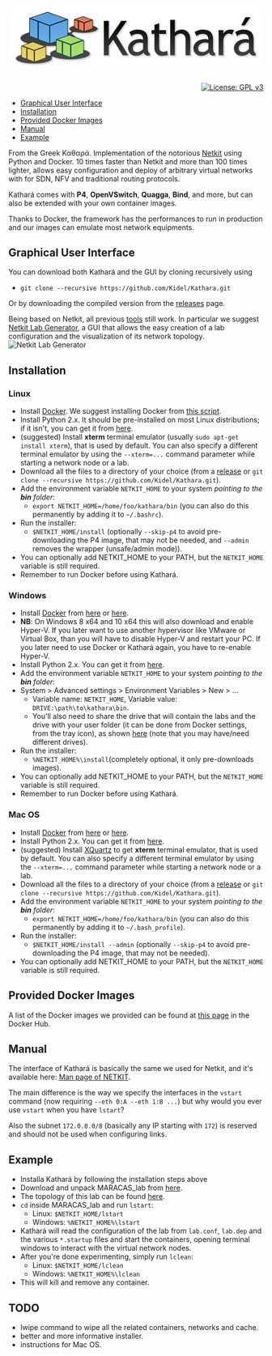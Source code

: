 # [![Kathará](images/logo_kathara_small.png)](http://www.kathara.org)
<p align="right">
    <a href="https://www.gnu.org/licenses/gpl-3.0"><img src="https://img.shields.io/badge/License-GPL%20v3-blue.svg" alt="License: GPL v3" target="_blank" /></a>
</p>
<ul>
    <li><a href="#graphical-user-interface">Graphical User Interface</a></li>
    <li><a href="#installation">Installation</a></li>
    <li><a href="#provided-docker-images">Provided Docker Images</a></li>
    <li><a href="#manual">Manual</a></li>
    <li><a href="#example">Example</a></li>
</ul>

From the Greek Καθαρά. 
Implementation of the notorious [Netkit](https://github.com/maxonthegit/netkit-core) using Python and Docker. 10 times faster than Netkit and more than 100 times lighter, allows easy configuration and deploy of arbitrary virtual networks with for SDN, NFV and traditional routing protocols. 

Kathará comes with **P4**, **OpenVSwitch**, **Quagga**, **Bind**, and more, but can also be extended with your own container images. 

Thanks to Docker, the framework has the performances to run in production and our images can emulate most network equipments.

## Graphical User Interface
You can download both Kathará and the GUI by cloning recursively using 
* `git clone --recursive https://github.com/Kidel/Kathara.git`

Or by downloading the compiled version from the [releases](https://github.com/Kidel/Kathara/releases) page.

Being based on Netkit, all previous [tools](http://wiki.netkit.org/index.php/Download_Contributions) still work. 
In particular we suggest [Netkit Lab Generator](https://github.com/Kidel/Netkit-Lab-Generator), a GUI that allows the easy creation of a lab configuration and the visualization of its network topology.
![Netkit Lab Generator](https://raw.githubusercontent.com/Kidel/Netkit-Lab-Generator/master/images/screencapture-201801143.png)

## Installation

### Linux
* Install [Docker](https://www.docker.com/). We suggest installing Docker from [this script](https://get.docker.com).
* Install Python 2.x. It should be pre-installed on most Linux distributions; if it isn't, you can get it from [here](https://www.python.org/downloads).
* (suggested) Install **xterm** terminal emulator (usually `sudo apt-get install xterm`), that is used by default. You can also specify a different terminal emulator by using the `--xterm=...` command parameter while starting a network node or a lab.
* Download all the files to a directory of your choice (from a [release](https://github.com/Kidel/Kathara/releases) or `git clone --recursive https://github.com/Kidel/Kathara.git`). 
* Add the environment variable `NETKIT_HOME` to your system _pointing to the **bin** folder_:
  * `export NETKIT_HOME=/home/foo/kathara/bin` (you can also do this permanently by adding it to `~/.bashrc`).
* Run the installer:
  * `$NETKIT_HOME/install` (optionally `--skip-p4` to avoid pre-downloading the P4 image, that may not be needed, and `--admin` removes the wrapper (unsafe/admin mode)). 
* You can optionally add NETKIT_HOME to your PATH, but the `NETKIT_HOME` variable is still required. 
* Remember to run Docker before using Kathará.

### Windows
* Install [Docker](https://www.docker.com/) from [here](https://www.docker.com/community-edition#/download) or [here](https://download.docker.com).
 * **NB**: On Windows 8 x64 and 10 x64 this will also download and enable Hyper-V. If you later want to use another hypervisor like VMware or Virtual Box, than you will have to disable Hyper-V and restart your PC. If you later need to use Docker or Kathará again, you have to re-enable Hyper-V.
* Install Python 2.x. You can get it from [here](https://www.python.org/downloads).
* Add the environment variable `NETKIT_HOME` to your system _pointing to the **bin** folder_:
 * System > Advanced settings > Environment Variables > New > ...
    * Variable name: `NETKIT_HOME`, Variable value: `DRIVE:\path\to\kathara\bin`.
    * You'll also need to share the drive that will contain the labs and the drive with your user folder (it can be done from Docker settings, from the tray icon), as shown [here](images/winshare.png) (note that you may have/need different drives).
* Run the installer:
  * `%NETKIT_HOME%\install`(completely optional, it only pre-downloads images).
* You can optionally add NETKIT_HOME to your PATH, but the `NETKIT_HOME` variable is still required.
* Remember to run Docker before using Kathará.

### Mac OS
* Install [Docker](https://www.docker.com/) from [here](https://www.docker.com/community-edition#/download) or [here](https://download.docker.com).
* Install Python 2.x. You can get it from [here](https://www.python.org/downloads).
* (suggested) Install [XQuartz](https://www.xquartz.org/) to get **xterm** terminal emulator, that is used by default. You can also specify a different terminal emulator by using the `--xterm=...` command parameter while starting a network node or a lab.
* Download all the files to a directory of your choice (from a [release](https://github.com/Kidel/Kathara/releases) or `git clone --recursive https://github.com/Kidel/Kathara.git`). 
* Add the environment variable `NETKIT_HOME` to your system _pointing to the **bin** folder_:
  * `export NETKIT_HOME=/home/foo/kathara/bin` (you can also do this permanently by adding it to `~/.bash_profile`).
* Run the installer:
  * `$NETKIT_HOME/install --admin` (optionally `--skip-p4` to avoid pre-downloading the P4 image, that may not be needed). 
* You can optionally add NETKIT_HOME to your PATH, but the `NETKIT_HOME` variable is still required. 

## Provided Docker Images
A list of the Docker images we provided can be found at [this page](https://hub.docker.com/u/bonofiglio/) in the Docker Hub.

## Manual
The interface of Kathará is basically the same we used for Netkit, and it's available here: [Man page of NETKIT](http://wiki.netkit.org/man/man7/netkit.7.html).

The main difference is the way we specify the interfaces in the `vstart` command (now requiring `--eth 0:A --eth 1:B ...`) but why would you ever use `vstart` when you have `lstart`?

Also the subnet `172.0.0.0/8` (basically any IP starting with `172`) is reserved and should not be used when configuring links. 

## Example
* Installa Kathará by following the installation steps above
* Download and unpack MARACAS_lab from [here](http://wiki.netkit.org/netkit-labs/netkit-labs_exams/icn-20151120/icn-20151120.tar.gz).
* The topology of this lab can be found [here](http://wiki.netkit.org/netkit-labs/netkit-labs_exams/icn-20151120/icn-20151120.pdf).
* `cd` inside MARACAS_lab and run `lstart`:
  * Linux: `$NETKIT_HOME/lstart`
  * Windows: `%NETKIT_HOME%\lstart`
* Kathará will read the configuration of the lab from `lab.conf`, `lab.dep` and the various `*.startup` files and start the containers, opening terminal windows to interact with the virtual network nodes.
* After you're done experimenting, simply run `lclean`:
  * Linux: `$NETKIT_HOME/lclean`
  * Windows: `%NETKIT_HOME%\lclean`
* This will kill and remove any container. 

## TODO
* lwipe command to wipe all the related containers, networks and cache.
* better and more informative installer.
* instructions for Mac OS.
